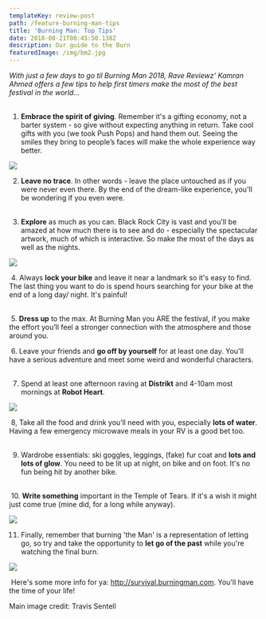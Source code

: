 ```yaml
---
templateKey: review-post
path: /feature-burning-man-tips
title: 'Burning Man: Top Tips'
date: 2018-08-21T08:45:50.138Z
description: Our guide to the Burn
featuredImage: /img/bm2.jpg
---
```

_With just a few days to go til Burning Man 2018,  Rave Reviewz' Kamran Ahmed offers a few tips to help first timers make the most of the best festival in the world..._
<br><br>

1. **Embrace the spirit of giving**. Remember it's a gifting economy, not a barter system - so give without expecting anything in return. Take cool gifts with you (we took Push Pops) and hand them out. Seeing the smiles they bring to people’s faces will make the whole experience way better.

![](/img/pushpop2.jpg)

2. **Leave no trace**. In other words - leave the place untouched as if you were never even there. By the end of the dream-like experience, you'll be wondering if you even were.
<br><br>

3. **Explore** as much as you can. Black Rock City is vast and you'll be amazed at how much there is to see and do - especially the spectacular artwork, much of which is interactive. So make the most of the days as well as the nights. 

![](/img/statue2.jpg)

 4. Always **lock your bike** and leave it near a landmark so it's easy to find. The last thing you want to do is spend hours searching for your bike at the end of a long day/ night. It's painful!
<br><br>

 5. **Dress up** to the max. At Burning Man you ARE the festival, if you make the effort you’ll feel a stronger connection with the atmosphere and those around you.

 6. Leave your friends and **go off by yourself** for at least one day. You'll have a serious adventure and meet some weird and wonderful characters.
<br><br>

7. Spend at least one afternoon raving at **Distrikt** and 4-10am most mornings at **Robot Heart**. 

![](/img/distrikt-burn2.jpg)

 8, Take all the food and drink you’ll need with you, especially **lots of water**. Having a few emergency microwave meals in your RV is a good bet too.
<br><br>

9. Wardrobe essentials: ski goggles, leggings, (fake) fur coat and **lots and lots of glow**. You need to be lit up at night, on bike and on foot. It's no fun being hit by another bike. 
<br><br>

 10. **Write something** important in the Temple of Tears. If it's a wish it might just come true (mine did, for a long while anyway). 

![](/img/temple2.jpg)

11. Finally, remember that burning 'the Man' is a representation of letting go, so try and take the opportunity to **let go of the past** while you're watching the final burn. 

![](/img/burn2.jpg)

 Here's some more info for ya: http://survival.burningman.com. You'll have the time of your life!

Main image credit: Travis Sentell
